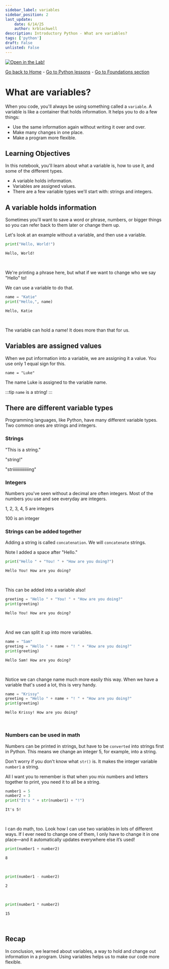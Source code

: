 ```yaml
---
sidebar_label: variables
sidebar_position: 2
last_update:
    date: 6/14/25
    author: krblackwell
description: Introductory Python - What are variables?
tags: ['python']
draft: False
unlisted: False
---
```




<!-- markdownlint-disable MD033 MD041 -->
<a href="/lite/lab/index.html?path=python/01-foundations/02-python-foundations-variables.ipynb" target="_blank">
  <img src="https://jupyterlite.rtfd.io/en/latest/_static/badge.svg" alt="Open in the Lab!" />
</a>
<!-- markdownlint-enable MD033 MD041 -->


<!-- markdownlint-disable-next-line MD041 -->
[Go back to Home](/) - [Go to Python lessons](/docs/python) - [Go to Foundations section](/docs/python/foundations)

# What are variables?

When you code, you'll always be using something called a `variable`. A variable is like a container that holds information. It helps you to do a few things:

- Use the same information again without writing it over and over.
- Make many changes in one place.
- Make a program more flexible.

## Learning Objectives

In this notebook, you'll learn about what a variable is, how to use it, and some of the different types.

- A variable holds information.
- Variables are assigned values.
- There are a few variable types we'll start with: strings and integers.

## A variable holds information

Sometimes you'll want to save a word or phrase, numbers, or bigger things so you can refer back to them later or change them up.

Let's look at an example without a variable, and then use a variable.


```python
print("Hello, World!")
```

<!-- markdownlint-disable MD033 MD009 -->
<div class="output-cell">

    Hello, World!


</div><br/>
<!-- markdownlint-enable MD033 MD009 -->

We're printing a phrase here, but what if we want to change who we say "Hello" to!

We can use a variable to do that.


```python
name = "Katie"
print("Hello,", name)
```

<!-- markdownlint-disable MD033 MD009 -->
<div class="output-cell">

    Hello, Katie


</div><br/>
<!-- markdownlint-enable MD033 MD009 -->

The variable can hold a name! It does more than that for us.

## Variables are assigned values

When we put information into a variable, we are assigning it a value. You use only 1 equal sign for this.

`name = "Luke"`

The name Luke is assigned to the variable name.

:::tip
`name` is a string!
:::

## There are different variable types

Programming languages, like Python, have many different variable types. Two common ones are strings and integers.

### Strings

"This is a string."

"string!"

"striiiiiiiiiiiiiiing"

### Integers

Numbers you've seen without a decimal are often integers. Most of the numbers you use and see everyday are integers.

1, 2, 3, 4, 5 are integers

100 is an integer

### Strings can be added together

Adding a string is called `concatenation`. We will `concatenate` strings.

Note I added a space after "Hello."


```python
print("Hello " + "You! " + "How are you doing?")
```

<!-- markdownlint-disable MD033 MD009 -->
<div class="output-cell">

    Hello You! How are you doing?


</div><br/>
<!-- markdownlint-enable MD033 MD009 -->

This can be added into a variable also!


```python
greeting = "Hello " + "You! " + "How are you doing?"
print(greeting)
```

<!-- markdownlint-disable MD033 MD009 -->
<div class="output-cell">

    Hello You! How are you doing?


</div><br/>
<!-- markdownlint-enable MD033 MD009 -->

And we can split it up into more variables.


```python
name = "Sam"
greeting = "Hello " + name + "! " + "How are you doing?"
print(greeting)
```

<!-- markdownlint-disable MD033 MD009 -->
<div class="output-cell">

    Hello Sam! How are you doing?


</div><br/>
<!-- markdownlint-enable MD033 MD009 -->

Notice we can change name much more easily this way. When we have a variable that's used a lot, this is very handy.


```python
name = "Krissy"
greeting = "Hello " + name + "! " + "How are you doing?"
print(greeting)
```

<!-- markdownlint-disable MD033 MD009 -->
<div class="output-cell">

    Hello Krissy! How are you doing?


</div><br/>
<!-- markdownlint-enable MD033 MD009 -->

### Numbers can be used in math

Numbers can be printed in strings, but have to be `converted` into strings first in Python. This means we change an integer 5, for example, into a string.

Don't worry if you don't know what `str()` is. It makes the integer variable `number1` a string.

All I want you to remember is that when you mix numbers and letters together to print, you need it to all be a string.


```python
number1 = 5
number2 = 3
print("It's " + str(number1) + "!")
```

<!-- markdownlint-disable MD033 MD009 -->
<div class="output-cell">

    It's 5!


</div><br/>
<!-- markdownlint-enable MD033 MD009 -->

I can do math, too. Look how I can use two variables in lots of different ways. If I ever need to change one of them, I only have to change it in one place—and it automatically updates everywhere else it’s used!


```python
print(number1 + number2)
```

<!-- markdownlint-disable MD033 MD009 -->
<div class="output-cell">

    8


</div><br/>
<!-- markdownlint-enable MD033 MD009 -->


```python
print(number1 - number2)
```

<!-- markdownlint-disable MD033 MD009 -->
<div class="output-cell">

    2


</div><br/>
<!-- markdownlint-enable MD033 MD009 -->


```python
print(number1 * number2)
```

<!-- markdownlint-disable MD033 MD009 -->
<div class="output-cell">

    15


</div><br/>
<!-- markdownlint-enable MD033 MD009 -->

## Recap

In conclusion, we learned about variables, a way to hold and change out information in a program.
Using variables helps us to make our code more flexible.

